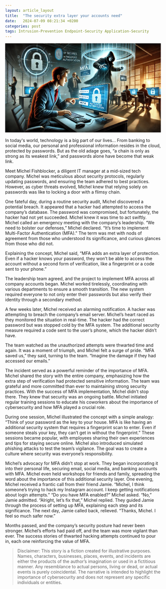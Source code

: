 ```yaml
---
layout: article_layout
title:  "The security extra layer your accounts need"
date:   2024-07-09 08:21:34 +0200
categories: post
tags: Intrusion-Prevention Endpoint-Security Application-Security
---
```


![Illustrated by our virtual artist, MFA stands as a robust defense mechanism.](/assets/alexis-mfa-sectips.webp)

In today's world, technology is a big part of our lives... From banking to social media, our personal and professional information resides in the cloud, protected by passwords. But as the old adage goes, “a chain is only as strong as its weakest link,” and passwords alone have become that weak link.

Meet Michel Fishblocker, a diligent IT manager at a mid-sized tech company. Michel was meticulous about security protocols, regularly updating passwords, and ensuring the team adhered to best practices. However, as cyber threats evolved, Michel knew that relying solely on passwords was like to locking a door with a flimsy chain.

One fateful day, during a routine security audit, Michel discovered a potential breach. It appeared that a hacker had attempted to access the company’s database. The password was compromised, but fortunately, the hacker had not yet succeeded. Michel knew it was time to act swiftly.
Michel called an emergency meeting with the company’s leadership. “We need to bolster our defenses,” Michel declared. “It’s time to implement Multi-Factor Authentication (MFA).” The term was met with nods of agreement from those who understood its significance, and curious glances from those who did not.

Explaining the concept, Michel said, “MFA adds an extra layer of protection. Even if a hacker knows your password, they won’t be able to access the account without a second form of verification, like a fingerprint or a code sent to your phone.”

The leadership team agreed, and the project to implement MFA across all company accounts began. Michel worked tirelessly, coordinating with various departments to ensure a smooth transition. The new system required everyone to not only enter their passwords but also verify their identity through a secondary method.

A few weeks later, Michel received an alarming notification. A hacker was attempting to breach the company’s email server. Michel’s heart raced as they monitored the situation in real-time. The hacker had the correct password but was stopped cold by the MFA system. The additional security measure required a code sent to the user’s phone, which the hacker didn’t have.

The team watched as the unauthorized attempts were thwarted time and again. It was a moment of triumph, and Michel felt a surge of pride. “MFA saved us,” they said, turning to the team. “Imagine the damage if they had accessed our emails.”

The incident served as a powerful reminder of the importance of MFA. Michel shared the story with the entire company, emphasizing how the extra step of verification had protected sensitive information. The team was grateful and more committed than ever to maintaining strong security practices.
With the success of MFA implementation, Michel didn’t stop there. They knew that security was an ongoing battle. Michel initiated regular training sessions to educate his coworkers about the importance of cybersecurity and how MFA played a crucial role.

During one session, Michel illustrated the concept with a simple analogy: “Think of your password as the key to your house. MFA is like having an additional security system that requires a fingerprint scan to enter. Even if someone steals your key, they can’t get in without the fingerprint.”
These sessions became popular, with employees sharing their own experiences and tips for staying secure online. Michel also introduced simulated phishing attacks to test the team’s vigilance. The goal was to create a culture where security was everyone’s responsibility.

Michel’s advocacy for MFA didn’t stop at work. They began incorporating it into their personal life, securing email, social media, and banking accounts with MFA. Michel even held workshops for friends and family, spreading the word about the importance of this additional security layer.
One evening, Michel received a frantic call from their friend Jamie. “Michel, I think someone’s trying to hack my Instagram account. I keep getting notifications about login attempts.”
“Do you have MFA enabled?” Michel asked.
“No,” Jamie admitted.
“Alright, let’s fix that,” Michel replied. They guided Jamie through the process of setting up MFA, explaining each step and its significance. The next day, Jamie called back, relieved. “Thanks, Michel. I feel so much safer now.”

Months passed, and the company’s security posture had never been stronger. Michel’s efforts had paid off, and the team was more vigilant than ever. The success stories of thwarted hacking attempts continued to pour in, each one reinforcing the value of MFA.

> Disclaimer: This story is a fiction created for illustrative purposes. Names, characters, businesses, places, events, and incidents are either the products of the author’s imagination or used in a fictitious manner. Any resemblance to actual persons, living or dead, or actual events is purely coincidental. The narrative is intended to highlight the importance of cybersecurity and does not represent any specific individuals or entities.